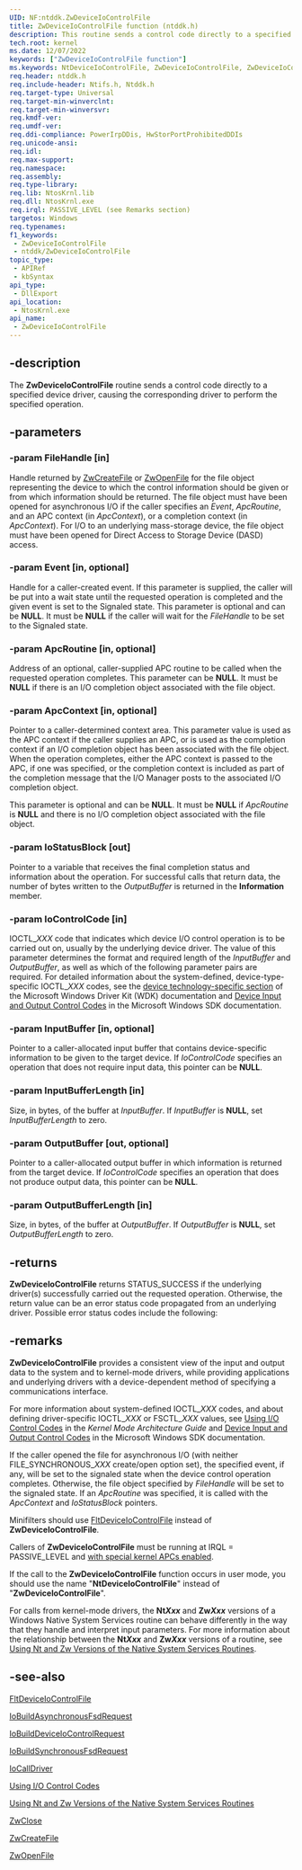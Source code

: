 ```yaml
---
UID: NF:ntddk.ZwDeviceIoControlFile
title: ZwDeviceIoControlFile function (ntddk.h)
description: This routine sends a control code directly to a specified device driver, causing the corresponding driver to perform the specified operation.
tech.root: kernel
ms.date: 12/07/2022
keywords: ["ZwDeviceIoControlFile function"]
ms.keywords: NtDeviceIoControlFile, ZwDeviceIoControlFile, ZwDeviceIoControlFile routine [Kernel-Mode Driver Architecture], k111_03e754fc-b6b5-4266-9be1-452d5ba5331c.xml, kernel.zwdeviceiocontrolfile, ntifs/NtDeviceIoControlFile, ntifs/ZwDeviceIoControlFile
req.header: ntddk.h
req.include-header: Ntifs.h, Ntddk.h
req.target-type: Universal
req.target-min-winverclnt:
req.target-min-winversvr: 
req.kmdf-ver: 
req.umdf-ver: 
req.ddi-compliance: PowerIrpDDis, HwStorPortProhibitedDDIs
req.unicode-ansi: 
req.idl: 
req.max-support: 
req.namespace: 
req.assembly: 
req.type-library: 
req.lib: NtosKrnl.lib
req.dll: NtosKrnl.exe
req.irql: PASSIVE_LEVEL (see Remarks section)
targetos: Windows
req.typenames: 
f1_keywords:
 - ZwDeviceIoControlFile
 - ntddk/ZwDeviceIoControlFile
topic_type:
 - APIRef
 - kbSyntax
api_type:
 - DllExport
api_location:
 - NtosKrnl.exe
api_name:
 - ZwDeviceIoControlFile
---
```


## -description

The **ZwDeviceIoControlFile** routine sends a control code directly to a specified device driver, causing the corresponding driver to perform the specified operation.

## -parameters

### -param FileHandle [in]

Handle returned by [ZwCreateFile](/windows-hardware/drivers/ddi/ntifs/nf-ntifs-ntcreatefile) or [ZwOpenFile](/windows-hardware/drivers/ddi/ntifs/nf-ntifs-ntopenfile) for the file object representing the device to which the control information should be given or from which information should be returned. The file object must have been opened for asynchronous I/O if the caller specifies an *Event*, *ApcRoutine*, and an APC context (in *ApcContext*), or a completion context (in *ApcContext*). For I/O to an underlying mass-storage device, the file object must have been opened for Direct Access to Storage Device (DASD) access.

### -param Event [in, optional]

Handle for a caller-created event. If this parameter is supplied, the caller will be put into a wait state until the requested operation is completed and the given event is set to the Signaled state. This parameter is optional and can be **NULL**. It must be **NULL** if the caller will wait for the *FileHandle* to be set to the Signaled state.

### -param ApcRoutine [in, optional]

Address of an optional, caller-supplied APC routine to be called when the requested operation completes. This parameter can be **NULL**. It must be **NULL** if there is an I/O completion object associated with the file object.

### -param ApcContext [in, optional]

Pointer to a caller-determined context area. This parameter value is used as the APC context if the caller supplies an APC, or is used as the completion context if an I/O completion object has been associated with the file object. When the operation completes, either the APC context is passed to the APC, if one was specified, or the completion context is included as part of the completion message that the I/O Manager posts to the associated I/O completion object.

This parameter is optional and can be **NULL**. It must be **NULL** if *ApcRoutine* is **NULL** and there is no I/O completion object associated with the file object.

### -param IoStatusBlock [out]

Pointer to a variable that receives the final completion status and information about the operation. For successful calls that return data, the number of bytes written to the *OutputBuffer* is returned in the **Information** member.

### -param IoControlCode [in]

IOCTL_*XXX* code that indicates which device I/O control operation is to be carried out on, usually by the underlying device driver. The value of this parameter determines the format and required length of the *InputBuffer* and *OutputBuffer*, as well as which of the following parameter pairs are required. For detailed information about the system-defined, device-type-specific IOCTL_*XXX* codes, see the [device technology-specific section](/windows-hardware/drivers/) of the Microsoft Windows Driver Kit (WDK) documentation and [Device Input and Output Control Codes](/windows/desktop/DevIO/device-input-and-output-control-ioctl-) in the Microsoft Windows SDK documentation.

### -param InputBuffer [in, optional]

Pointer to a caller-allocated input buffer that contains device-specific information to be given to the target device. If *IoControlCode* specifies an operation that does not require input data, this pointer can be **NULL**.

### -param InputBufferLength [in]

Size, in bytes, of the buffer at *InputBuffer*. If *InputBuffer* is **NULL**, set *InputBufferLength* to zero.

### -param OutputBuffer [out, optional]

Pointer to a caller-allocated output buffer in which information is returned from the target device. If *IoControlCode* specifies an operation that does not produce output data, this pointer can be **NULL**.

### -param OutputBufferLength [in]

Size, in bytes, of the buffer at *OutputBuffer*. If *OutputBuffer* is **NULL**, set *OutputBufferLength* to zero.

## -returns

**ZwDeviceIoControlFile** returns STATUS_SUCCESS if the underlying driver(s) successfully carried out the requested operation. Otherwise, the return value can be an error status code propagated from an underlying driver. Possible error status codes include the following:

## -remarks

**ZwDeviceIoControlFile** provides a consistent view of the input and output data to the system and to kernel-mode drivers, while providing applications and underlying drivers with a device-dependent method of specifying a communications interface.

For more information about system-defined IOCTL_*XXX* codes, and about defining driver-specific IOCTL_*XXX* or FSCTL_*XXX* values, see [Using I/O Control Codes](/windows-hardware/drivers/kernel/using-i-o-control-codes) in the *Kernel Mode Architecture Guide* and [Device Input and Output Control Codes](/windows/desktop/DevIO/device-input-and-output-control-ioctl-) in the Microsoft Windows SDK documentation.

If the caller opened the file for asynchronous I/O (with neither FILE_SYNCHRONOUS_*XXX* create/open option set), the specified event, if any, will be set to the signaled state when the device control operation completes. Otherwise, the file object specified by *FileHandle* will be set to the signaled state. If an *ApcRoutine* was specified, it is called with the *ApcContext* and *IoStatusBlock* pointers.

Minifilters should use [FltDeviceIoControlFile](/windows-hardware/drivers/ddi/fltkernel/nf-fltkernel-fltdeviceiocontrolfile) instead of **ZwDeviceIoControlFile**.

Callers of **ZwDeviceIoControlFile** must be running at IRQL = PASSIVE_LEVEL and [with special kernel APCs enabled](/windows-hardware/drivers/kernel/disabling-apcs).

If the call to the **ZwDeviceIoControlFile** function occurs in user mode, you should use the name "**NtDeviceIoControlFile**" instead of "**ZwDeviceIoControlFile**".

For calls from kernel-mode drivers, the **Nt*Xxx*** and **Zw*Xxx*** versions of a Windows Native System Services routine can behave differently in the way that they handle and interpret input parameters. For more information about the relationship between the **Nt*Xxx*** and **Zw*Xxx*** versions of a routine, see [Using Nt and Zw Versions of the Native System Services Routines](/windows-hardware/drivers/kernel/using-nt-and-zw-versions-of-the-native-system-services-routines).

## -see-also

[FltDeviceIoControlFile](/windows-hardware/drivers/ddi/fltkernel/nf-fltkernel-fltdeviceiocontrolfile)

[IoBuildAsynchronousFsdRequest](/windows-hardware/drivers/ddi/wdm/nf-wdm-iobuildasynchronousfsdrequest)

[IoBuildDeviceIoControlRequest](/windows-hardware/drivers/ddi/wdm/nf-wdm-iobuilddeviceiocontrolrequest)

[IoBuildSynchronousFsdRequest](/windows-hardware/drivers/ddi/wdm/nf-wdm-iobuildsynchronousfsdrequest)

[IoCallDriver](/windows-hardware/drivers/ddi/wdm/nf-wdm-iocalldriver)

[Using I/O Control Codes](/windows-hardware/drivers/kernel/using-i-o-control-codes)

[Using Nt and Zw Versions of the Native System Services Routines](/windows-hardware/drivers/kernel/using-nt-and-zw-versions-of-the-native-system-services-routines)

[ZwClose](/windows-hardware/drivers/ddi/ntifs/nf-ntifs-ntclose)

[ZwCreateFile](/windows-hardware/drivers/ddi/ntifs/nf-ntifs-ntcreatefile)

[ZwOpenFile](/windows-hardware/drivers/ddi/ntifs/nf-ntifs-ntopenfile)
